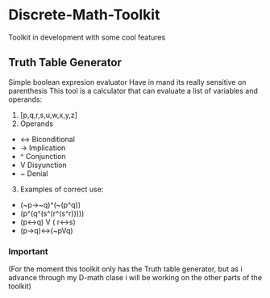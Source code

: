 # Discrete-Math-Toolkit

Toolkit in development with some cool features

## Truth Table Generator
Simple boolean expresion evaluator
Have in mand its really sensitive on parenthesis
This tool is a calculator that can evaluate a list of variables and operands:
 1. [p,q,r,s,u,w,x,y,z]
 2. Operands
  - ↔ Biconditional
  - → Implication
  - ^ Conjunction
  - V Disyunction
  - ~ Denial
 3. Examples of correct use:
  - (~p→~q)^(~(p^q))
  - (p^(q^(s^(r^(s^r))))) 
  - (p↔q) V ( r↔s)
  - (p→q)↔(~pVq)



 ### Important
 (For the moment this toolkit only has the Truth table generator, but as i advance through my D-math clase i will be working on the other parts of the toolkit) 
 
